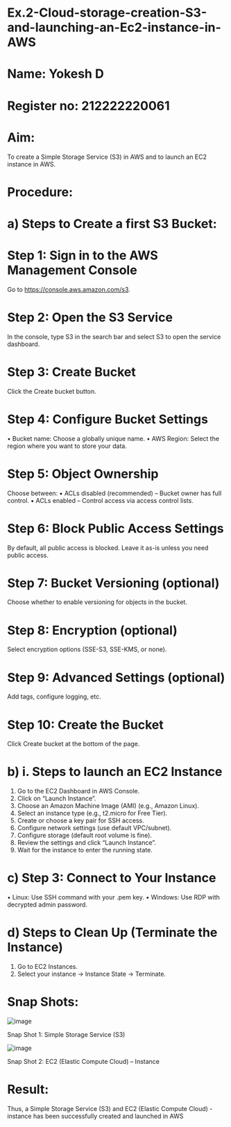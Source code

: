 # Ex.2-Cloud-storage-creation-S3-and-launching-an-Ec2-instance-in-AWS
# Name: Yokesh D
# Register no: 212222220061
# Aim:
To create a Simple Storage Service (S3) in AWS and to launch an EC2
instance in AWS.


# Procedure:
# a) Steps to Create a first S3 Bucket:

# Step 1: Sign in to the AWS Management Console
Go to https://console.aws.amazon.com/s3.

# Step 2: Open the S3 Service
In the console, type S3 in the search bar and select S3 to open the service
dashboard.

# Step 3: Create Bucket
Click the Create bucket button.

# Step 4: Configure Bucket Settings

• Bucket name: Choose a globally unique name.
• AWS Region: Select the region where you want to store your data.

# Step 5: Object Ownership
Choose between:
▪ ACLs disabled (recommended) – Bucket owner has full control.
▪ ACLs enabled – Control access via access control lists.

# Step 6: Block Public Access Settings
By default, all public access is blocked. Leave it as-is unless you need
public access.

# Step 7: Bucket Versioning (optional)
Choose whether to enable versioning for objects in the bucket.

# Step 8: Encryption (optional)
Select encryption options (SSE-S3, SSE-KMS, or none).

# Step 9: Advanced Settings (optional)
Add tags, configure logging, etc.

# Step 10: Create the Bucket
Click Create bucket at the bottom of the page.

# b) i. Steps to launch an EC2 Instance

1. Go to the EC2 Dashboard in AWS Console.
2. Click on “Launch Instance”.
3. Choose an Amazon Machine Image (AMI) (e.g., Amazon Linux).
4. Select an instance type (e.g., t2.micro for Free Tier).
5. Create or choose a key pair for SSH access.
6. Configure network settings (use default VPC/subnet).
7. Configure storage (default root volume is fine).
8. Review the settings and click “Launch Instance”.
9. Wait for the instance to enter the running state.

# c) Step 3: Connect to Your Instance

• Linux: Use SSH command with your .pem key.
• Windows: Use RDP with decrypted admin password.

# d) Steps to Clean Up (Terminate the Instance)

1. Go to EC2 Instances.
2. Select your instance → Instance State → Terminate.

# Snap Shots:

![image](https://github.com/user-attachments/assets/f31e9bc6-fcd6-4ac3-9369-d4c41e7a8443)

Snap Shot 1: Simple Storage Service (S3)

![image](https://github.com/user-attachments/assets/67389d8d-3e67-4b0a-a9d4-fc6b4003cdfc)


Snap Shot 2: EC2 (Elastic Compute Cloud) – Instance

# Result:
Thus, a Simple Storage Service (S3) and EC2 (Elastic Compute Cloud) - instance
has been successfully created and launched in AWS
